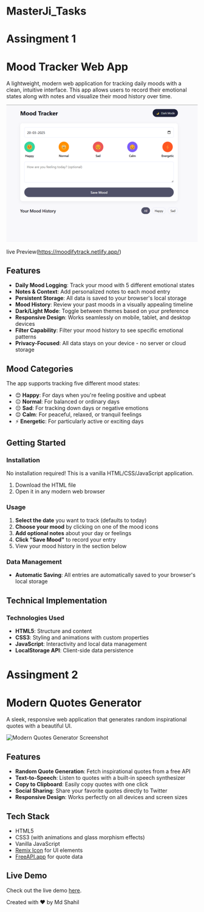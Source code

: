# MasterJi_Tasks
# Assingment 1
# Mood Tracker Web App

A lightweight, modern web application for tracking daily moods with a clean, intuitive interface. This app allows users to record their emotional states along with notes and visualize their mood history over time.

![Mood Tracker App Screenshot](https://github.com/ShahilMd/MasterJi_Tasks/blob/62196c5244bd7063ebefd2bb42e1a8d8068663fd/Assignment1/src/Screenshot%202025-03-20%20165904.png)

live Preview(https://moodifytrack.netlify.app/)

## Features

- **Daily Mood Logging**: Track your mood with 5 different emotional states
- **Notes & Context**: Add personalized notes to each mood entry
- **Persistent Storage**: All data is saved to your browser's local storage
- **Mood History**: Review your past moods in a visually appealing timeline
- **Dark/Light Mode**: Toggle between themes based on your preference
- **Responsive Design**: Works seamlessly on mobile, tablet, and desktop devices
- **Filter Capability**: Filter your mood history to see specific emotional patterns
- **Privacy-Focused**: All data stays on your device - no server or cloud storage

## Mood Categories

The app supports tracking five different mood states:

- 😊 **Happy**: For days when you're feeling positive and upbeat
- 😐 **Normal**: For balanced or ordinary days
- 😔 **Sad**: For tracking down days or negative emotions
- 😌 **Calm**: For peaceful, relaxed, or tranquil feelings
- ⚡ **Energetic**: For particularly active or exciting days

## Getting Started

### Installation

No installation required! This is a vanilla HTML/CSS/JavaScript application.

1. Download the HTML file
2. Open it in any modern web browser

### Usage

1. **Select the date** you want to track (defaults to today)
2. **Choose your mood** by clicking on one of the mood icons
3. **Add optional notes** about your day or feelings
4. **Click "Save Mood"** to record your entry
5. View your mood history in the section below

### Data Management

- **Automatic Saving**: All entries are automatically saved to your browser's local storage

## Technical Implementation

### Technologies Used

- **HTML5**: Structure and content
- **CSS3**: Styling and animations with custom properties
- **JavaScript**: Interactivity and local data management
- **LocalStorage API**: Client-side data persistence

  
# Assingment 2
# Modern Quotes Generator

A sleek, responsive web application that generates random inspirational quotes with a beautiful UI.

![Modern Quotes Generator Screenshot](https://placeholder.com/800x400)

## Features

- **Random Quote Generation**: Fetch inspirational quotes from a free API
- **Text-to-Speech**: Listen to quotes with a built-in speech synthesizer
- **Copy to Clipboard**: Easily copy quotes with one click
- **Social Sharing**: Share your favorite quotes directly to Twitter
- **Responsive Design**: Works perfectly on all devices and screen sizes

## Tech Stack

- HTML5
- CSS3 (with animations and glass morphism effects)
- Vanilla JavaScript
- [Remix Icon](https://remixicon.com/) for UI elements
- [FreeAPI.app](https://freeapi.app) for quote data


## Live Demo

Check out the live demo [here](https://inspirequote.netlify.app/).


Created with ❤️ by Md Shahil
